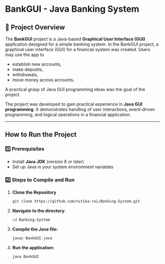 # BankGUI - Java Banking System

## 📌 Project Overview
The **BankGUI** project is a Java-based **Graphical User Interface (GUI)** application designed for a simple banking system. In the
BankGUI project, a graphical user interface (GUI) for a financial system was created. Users may use the app to 
- establish new accounts,
- make deposits,
- withdrawals,
- move money across accounts.

A practical grasp of Java GUI programming ideas was the goal of the project.

The project was developed to gain practical experience in **Java GUI programming**. 
It demonstrates handling of user interactions, event-driven programming, and logical operations in a financial application.

---

##  How to Run the Project

### 1️⃣ Prerequisites
- Install **Java JDK** (version 8 or later)
- Set up Java in your system environment variables

### 2️⃣ Steps to Compile and Run
1. **Clone the Repository**
   ```bash
   git clone https://github.com/nitika-rai/Banking-System.git

2. **Navigate to the directory**:
   ```bash
   cd Banking-System

3. **Compile the Java file:**
    ```bash
    javac BankGUI.java

4. **Run the application:**
    ```bash
    java BankGUI

